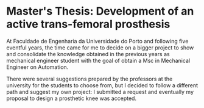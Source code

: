 # Master's Thesis: Development of an active trans-femoral prosthesis

At Faculdade de Engenharia da Universidade do Porto and following five eventful years, the time came for me to decide on a bigger project to show and consolidate the knowledge obtained in the previous years as mechanical engineer student with the goal of obtain a Msc in Mechanical Engineer on Automation.

There were several suggestions prepared by the professors at the university for the students to choose from, but I decided to follow a different path and suggest my own project: I submitted a request and eventually my proposal to design a prosthetic knee was accepted. 
